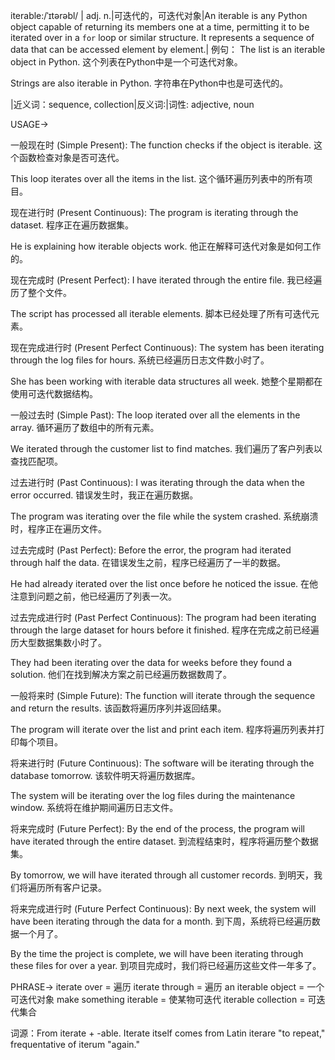 iterable:/ˈɪtərəbl/ | adj. n.|可迭代的，可迭代对象|An iterable is any Python object capable of returning its members one at a time, permitting it to be iterated over in a `for` loop or similar structure.  It represents a sequence of data that can be accessed element by element.|
例句：
The list is an iterable object in Python.
这个列表在Python中是一个可迭代对象。

Strings are also iterable in Python.
字符串在Python中也是可迭代的。

|近义词：sequence, collection|反义词:|词性: adjective, noun


USAGE->

一般现在时 (Simple Present):
The function checks if the object is iterable.
这个函数检查对象是否可迭代。

This loop iterates over all the items in the list.
这个循环遍历列表中的所有项目。


现在进行时 (Present Continuous):
The program is iterating through the dataset.
程序正在遍历数据集。

He is explaining how iterable objects work.
他正在解释可迭代对象是如何工作的。


现在完成时 (Present Perfect):
I have iterated through the entire file.
我已经遍历了整个文件。

The script has processed all iterable elements.
脚本已经处理了所有可迭代元素。


现在完成进行时 (Present Perfect Continuous):
The system has been iterating through the log files for hours.
系统已经遍历日志文件数小时了。

She has been working with iterable data structures all week.
她整个星期都在使用可迭代数据结构。


一般过去时 (Simple Past):
The loop iterated over all the elements in the array.
循环遍历了数组中的所有元素。

We iterated through the customer list to find matches.
我们遍历了客户列表以查找匹配项。


过去进行时 (Past Continuous):
I was iterating through the data when the error occurred.
错误发生时，我正在遍历数据。

The program was iterating over the file while the system crashed.
系统崩溃时，程序正在遍历文件。


过去完成时 (Past Perfect):
Before the error, the program had iterated through half the data.
在错误发生之前，程序已经遍历了一半的数据。

He had already iterated over the list once before he noticed the issue.
在他注意到问题之前，他已经遍历了列表一次。


过去完成进行时 (Past Perfect Continuous):
The program had been iterating through the large dataset for hours before it finished.
程序在完成之前已经遍历大型数据集数小时了。

They had been iterating over the data for weeks before they found a solution.
他们在找到解决方案之前已经遍历数据数周了。



一般将来时 (Simple Future):
The function will iterate through the sequence and return the results.
该函数将遍历序列并返回结果。

The program will iterate over the list and print each item.
程序将遍历列表并打印每个项目。



将来进行时 (Future Continuous):
The software will be iterating through the database tomorrow.
该软件明天将遍历数据库。

The system will be iterating over the log files during the maintenance window.
系统将在维护期间遍历日志文件。



将来完成时 (Future Perfect):
By the end of the process, the program will have iterated through the entire dataset.
到流程结束时，程序将遍历整个数据集。

By tomorrow, we will have iterated through all customer records.
到明天，我们将遍历所有客户记录。


将来完成进行时 (Future Perfect Continuous):
By next week, the system will have been iterating through the data for a month.
到下周，系统将已经遍历数据一个月了。

By the time the project is complete, we will have been iterating through these files for over a year.
到项目完成时，我们将已经遍历这些文件一年多了。




PHRASE->
iterate over = 遍历
iterate through = 遍历
an iterable object = 一个可迭代对象
make something iterable = 使某物可迭代
iterable collection = 可迭代集合


词源：From iterate + -able.  Iterate itself comes from Latin iterare "to repeat," frequentative of iterum "again."
